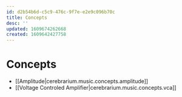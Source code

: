 ```yaml
---
id: d2b54b6d-c5c9-476c-9f7e-e2e9c096b70c
title: Concepts
desc: ''
updated: 1609674262668
created: 1609642427758
---
```


# Concepts

- [[Amplitude|cerebrarium.music.concepts.amplitude]]
- [[Voltage Controled Amplifier|cerebrarium.music.concepts.vca]]
